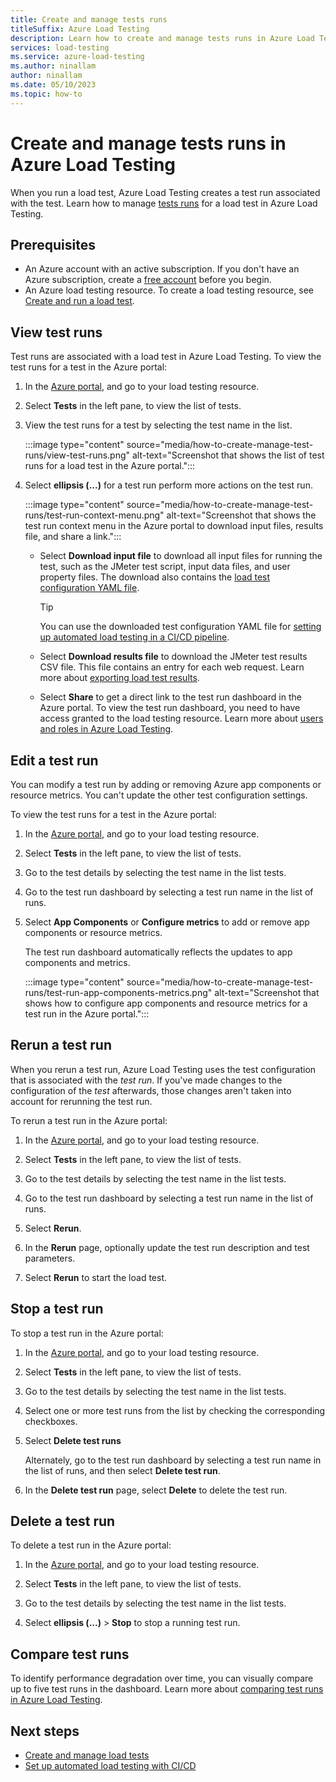 ```yaml
---
title: Create and manage tests runs
titleSuffix: Azure Load Testing
description: Learn how to create and manage tests runs in Azure Load Testing with the Azure portal.
services: load-testing
ms.service: azure-load-testing
ms.author: ninallam
author: ninallam
ms.date: 05/10/2023
ms.topic: how-to
---
```


# Create and manage tests runs in Azure Load Testing

When you run a load test, Azure Load Testing creates a test run associated with the test. Learn how to manage [tests runs](./concept-load-testing-concepts.md#test-run) for a load test in Azure Load Testing.

## Prerequisites

* An Azure account with an active subscription. If you don't have an Azure subscription, create a [free account](https://azure.microsoft.com/free/?WT.mc_id=A261C142F) before you begin.
* An Azure load testing resource. To create a load testing resource, see [Create and run a load test](./quickstart-create-and-run-load-test.md#create-an-azure-load-testing-resource).

## View test runs

Test runs are associated with a load test in Azure Load Testing. To view the test runs for a test in the Azure portal:

1. In the [Azure portal](https://portal.azure.com), and go to your load testing resource.

1. Select **Tests** in the left pane, to view the list of tests.

1. View the test runs for a test by selecting the test name in the list.

    :::image type="content" source="media/how-to-create-manage-test-runs/view-test-runs.png" alt-text="Screenshot that shows the list of test runs for a load test in the Azure portal.":::

1. Select **ellipsis (...)** for a test run perform more actions on the test run.

    :::image type="content" source="media/how-to-create-manage-test-runs/test-run-context-menu.png" alt-text="Screenshot that shows the test run context menu in the Azure portal to download input files, results file, and share a link.":::

    - Select **Download input file** to download all input files for running the test, such as the JMeter test script, input data files, and user property files. The download also contains the [load test configuration YAML file](./reference-test-config-yaml.md).

	    > [!TIP]
        > You can use the downloaded test configuration YAML file for [setting up automated load testing in a CI/CD pipeline](./how-to-configure-load-test-cicd.md).

    - Select **Download results file** to download the JMeter test results CSV file. This file contains an entry for each web request. Learn more about [exporting load test results](./how-to-export-test-results.md).

    - Select **Share** to get a direct link to the test run dashboard in the Azure portal. To view the test run dashboard, you need to have access granted to the load testing resource. Learn more about [users and roles in Azure Load Testing](./how-to-assign-roles.md).

## Edit a test run

You can modify a test run by adding or removing Azure app components or resource metrics. You can't update the other test configuration settings.

To view the test runs for a test in the Azure portal:

1. In the [Azure portal](https://portal.azure.com), and go to your load testing resource.

1. Select **Tests** in the left pane, to view the list of tests.

1. Go to the test details by selecting the test name in the list tests.

1. Go to the test run dashboard by selecting a test run name in the list of runs.

1. Select **App Components** or **Configure metrics** to add or remove app components or resource metrics.

    The test run dashboard automatically reflects the updates to app components and metrics.

    :::image type="content" source="media/how-to-create-manage-test-runs/test-run-app-components-metrics.png" alt-text="Screenshot that shows how to configure app components and resource metrics for a test run in the Azure portal.":::

## Rerun a test run

When you rerun a test run, Azure Load Testing uses the test configuration that is associated with the *test run*. If you've made changes to the configuration of the *test* afterwards, those changes aren't taken into account for rerunning the test run.

To rerun a test run in the Azure portal:

1. In the [Azure portal](https://portal.azure.com), and go to your load testing resource.

1. Select **Tests** in the left pane, to view the list of tests.

1. Go to the test details by selecting the test name in the list tests.

1. Go to the test run dashboard by selecting a test run name in the list of runs.

1. Select **Rerun**.

1. In the **Rerun** page, optionally update the test run description and test parameters.

1. Select **Rerun** to start the load test.

## Stop a test run

To stop a test run in the Azure portal:

1. In the [Azure portal](https://portal.azure.com), and go to your load testing resource.

1. Select **Tests** in the left pane, to view the list of tests.

1. Go to the test details by selecting the test name in the list tests.

1. Select one or more test runs from the list by checking the corresponding checkboxes.

1. Select **Delete test runs**

    Alternately, go to the test run dashboard by selecting a test run name in the list of runs, and then select **Delete test run**.

1. In the **Delete test run** page, select **Delete** to delete the test run.

## Delete a test run

To delete a test run in the Azure portal:

1. In the [Azure portal](https://portal.azure.com), and go to your load testing resource.

1. Select **Tests** in the left pane, to view the list of tests.

1. Go to the test details by selecting the test name in the list tests.

1. Select **ellipsis (...)** > **Stop** to stop a running test run.

## Compare test runs

To identify performance degradation over time, you can visually compare up to five test runs in the dashboard. Learn more about [comparing test runs in Azure Load Testing](./how-to-compare-multiple-test-runs.md).

## Next steps

- [Create and manage load tests](./how-to-create-manage-test.md)
- [Set up automated load testing with CI/CD](./quickstart-add-load-test-cicd.md)
